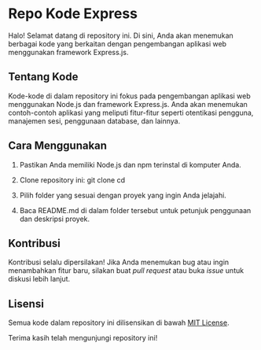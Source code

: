 # Repo Kode Express

Halo! Selamat datang di repository ini. Di sini, Anda akan menemukan berbagai kode yang berkaitan dengan pengembangan aplikasi web menggunakan framework Express.js.

## Tentang Kode

Kode-kode di dalam repository ini fokus pada pengembangan aplikasi web menggunakan Node.js dan framework Express.js. Anda akan menemukan contoh-contoh aplikasi yang meliputi fitur-fitur seperti otentikasi pengguna, manajemen sesi, penggunaan database, dan lainnya.

## Cara Menggunakan

1. Pastikan Anda memiliki Node.js dan npm terinstal di komputer Anda.
2. Clone repository ini:
   git clone <URL repositori>
   cd <nama folder>

3. Pilih folder yang sesuai dengan proyek yang ingin Anda jelajahi.
4. Baca README.md di dalam folder tersebut untuk petunjuk penggunaan dan deskripsi proyek.

## Kontribusi

Kontribusi selalu dipersilakan! Jika Anda menemukan bug atau ingin menambahkan fitur baru, silakan buat _pull request_ atau buka _issue_ untuk diskusi lebih lanjut.

## Lisensi

Semua kode dalam repository ini dilisensikan di bawah [MIT License](LICENSE).

Terima kasih telah mengunjungi repository ini!
